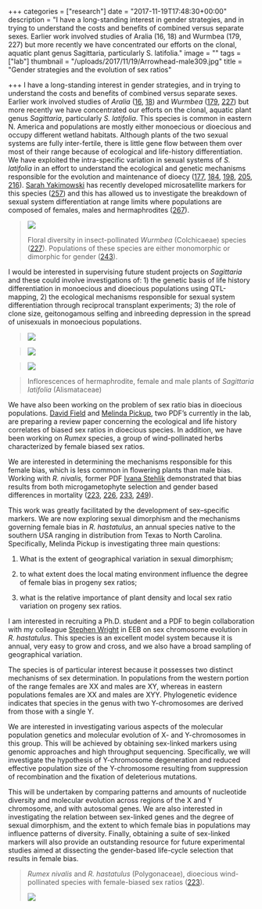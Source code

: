 +++
categories = ["research"]
date = "2017-11-19T17:48:30+00:00"
description = "I have a long-standing interest in gender strategies, and in trying to understand the costs and benefits of combined versus separate sexes. Earlier work involved studies of Aralia (16, 18) and Wurmbea (179, 227) but more recently we have concentrated our efforts on the clonal, aquatic plant genus Sagittaria, particularly S. latifolia."
image = ""
tags = ["lab"]
thumbnail = "/uploads/2017/11/19/Arrowhead-male309.jpg"
title = "Gender strategies and the evolution of sex ratios"

+++
I have a long-standing interest in gender  strategies, and in trying to understand the costs and benefits of  combined versus separate sexes. Earlier work involved studies of _Aralia_ ([16](http://labs.eeb.utoronto.ca/barrett/schb_pub.html#16), [18](http://labs.eeb.utoronto.ca/barrett/schb_pub.html#18)) and _Wurmbea_ ([179](http://labs.eeb.utoronto.ca/barrett/schb_pub.html#179), [227](http://labs.eeb.utoronto.ca/barrett/schb_pub.html#227)) but more recently we have concentrated our efforts on the clonal, aquatic plant genus _Sagittaria_, particularly _S. latifolia_.  This species is common in eastern N. America and populations are mostly  either monoecious or dioecious and occupy different wetland habitats.  Although plants of the two sexual systems are fully inter-fertile, there  is little gene flow between them over most of their range because of  ecological and life-history differentiation. We have exploited the  intra-specific variation in sexual systems of _S. latifolia_ in an effort to understand the ecological and genetic mechanisms responsible for the evolution and maintenance of dioecy ([177](http://labs.eeb.utoronto.ca/barrett/schb_pub.html#177), [184](http://labs.eeb.utoronto.ca/barrett/schb_pub.html#184), [198](http://labs.eeb.utoronto.ca/barrett/schb_pub.html#198), [205](http://labs.eeb.utoronto.ca/BarrettLab/schb_pub.html#205), [216](http://labs.eeb.utoronto.ca/BarrettLab/schb_pub.html#216)). [Sarah Yakimowski](http://labs.eeb.utoronto.ca/barrett/Yakimowski.html) has recently developed microsatellite markers for this species ([257](http://labs.eeb.utoronto.ca/barrett/schb_pub.html#257))  and this has allowed us to investigate the breakdown of sexual system  differentiation at range limits where populations are composed of  females, males and hermaphrodites ([267](http://labs.eeb.utoronto.ca/barrett/schb_pub.html#267)).

> ![](/uploads/2017/11/19/Wurmbea450.jpg)
>
> Floral diversity in insect-pollinated _Wurmbea_ (Colchicaeae) species ([227](http://labs.eeb.utoronto.ca/barrett/schb_pub.html#227)). Populations of these species are either monomorphic or dimorphic for gender ([243](http://labs.eeb.utoronto.ca/barrett/schb_pub.html#243)).

I would be interested in supervising future student projects on _Sagittaria_  and these could involve investigations of: 1) the genetic basis of life  history differentiation in monoecious and dioecious populations using  QTL-mapping, 2) the ecological mechanisms responsible for sexual system  differentiation through reciprocal transplant experiments; 3) the role  of clone size, geitonogamous selfing and inbreeding depression in the  spread of unisexuals in monoecious populations.

> ![](/uploads/2017/11/19/Arowhead-hermaphrodite300.jpg)

> ![](/uploads/2017/11/19/Arrowhead-female304.jpg)

> ![](/uploads/2017/11/19/Arrowhead-male309.jpg)

> Inflorescences of hermaphrodite, female and male plants of _Sagittaria latifolia_ (Alismataceae)

We have also been working on the problem of sex ratio bias in dioecious populations. [David Field](http://labs.eeb.utoronto.ca/barrett/Field.html) and [Melinda Pickup](http://labs.eeb.utoronto.ca/barrett/M_Pickup.html),  two PDF’s currently in the lab, are preparing a review paper concerning  the ecological and life history correlates of biased sex ratios in  dioecious species. In addition, we have been working on _Rumex_  species, a group of wind-pollinated herbs characterized by female biased  sex ratios. 

We are interested in determining the mechanisms responsible  for this female bias, which is less common in flowering plants than  male bias. Working with _R. nivalis,_ former PDF [Ivana Stehlik](http://labs.eeb.utoronto.ca/barrett/Istehlik.html) demonstrated that bias results from both microgametophyte selection and gender based differences in mortality ([223](http://labs.eeb.utoronto.ca/barrett/schb_pub.html#223), [226](http://labs.eeb.utoronto.ca/barrett/schb_pub.html#226), [233](http://labs.eeb.utoronto.ca/barrett/schb_pub.html#233), [249](http://labs.eeb.utoronto.ca/barrett/schb_pub.html#249)).  

This work was greatly facilitated by the development of sex–specific  markers. We are now exploring sexual dimorphism and the mechanisms  governing female bias in _R. hastatulus_, an annual species  native to the southern USA ranging in distribution from Texas to North  Carolina. Specifically, Melinda Pickup is investigating three main  questions: 

1. What is the extent of geographical variation in sexual  dimorphism; 

2. to what extent does the local mating environment  influence the degree of female bias in progeny sex ratios; 

3. what is  the relative importance of plant density and local sex ratio variation  on progeny sex ratios.

I am interested in recruiting a Ph.D. student and a PDF to begin collaboration with my colleague [Stephen Wright](http://labs.eeb.utoronto.ca/wright/Stephen_I._Wright/Welcome.html)  in EEB on sex chromosome evolution in _R. hastatulus_.  This species is an excellent model system because it is annual, very  easy to grow and cross, and we also have a broad sampling of  geographical variation.

The species is of particular interest because it  possesses two distinct mechanisms of sex determination. In populations  from the western portion of the range females are XX and males are XY,  whereas in eastern populations females are XX and males are XYY.  Phylogenetic evidence indicates that species in the genus with two  Y-chromosomes are derived from those with a single Y.

We are interested  in investigating various aspects of the molecular population genetics  and molecular evolution of X- and Y-chromosomes in this group. This will  be achieved by obtaining sex-linked markers using genomic approaches  and high throughput sequencing. Specifically, we will investigate the  hypothesis of Y-chromosome degeneration and reduced effective population  size of the Y-chromosome resulting from suppression of recombination  and the fixation of deleterious mutations.

This will be undertaken by  comparing patterns and amounts of nucleotide diversity and molecular  evolution across regions of the X and Y chromosome, and with autosomal  genes. We are also interested in investigating the relation between  sex-linked genes and the degree of sexual dimorphism, and the extent to  which female bias in populations may influence patterns of diversity.  Finally, obtaining a suite of sex-linked markers will also provide an  outstanding resource for future experimental studies aimed at dissecting  the gender-based life-cycle selection that results in female bias.

> _Rumex nivalis_ and _R. hastatulus_ (Polygonaceae), dioecious wind-pollinated species with female-biased sex ratios ([223](http://labs.eeb.utoronto.ca/barrett/schb_pub.html#223)).
>
> ![](/uploads/2017/11/19/New-Rumex-species800.jpg)